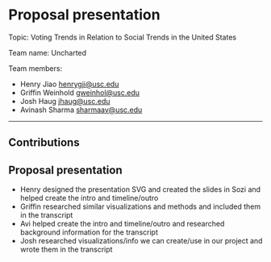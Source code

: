 # Proposal presentation

Topic: Voting Trends in Relation to Social Trends in the United States

Team name: Uncharted

Team members:

- Henry Jiao <henrygji@usc.edu>
- Griffin Weinhold <gweinhol@usc.edu>
- Josh Haug <jhaug@usc.edu>
- Avinash Sharma <sharmaav@usc.edu>

---

## Contributions

## Proposal presentation

- Henry designed the presentation SVG and created the slides in Sozi and helped create the intro and timeline/outro
- Griffin researched similar visualizations and methods and included them in the transcript
- Avi helped create the intro and timeline/outro and researched background information for the transcript
- Josh researched visualizations/info we can create/use in our project and wrote them in the transcript
